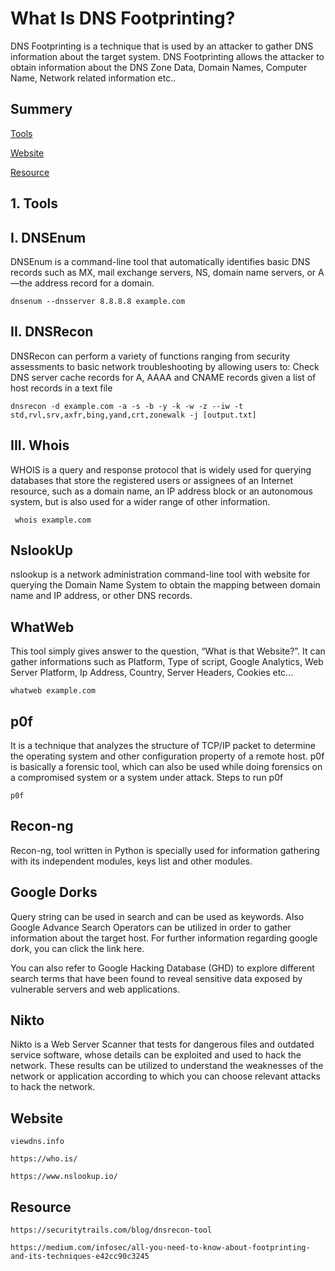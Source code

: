 # What Is DNS Footprinting?

DNS Footprinting is a technique that is used by an attacker to gather DNS information about the target system. DNS Footprinting allows the attacker to obtain information about the DNS Zone Data, Domain Names, Computer Name, Network related information etc..

## Summery

[Tools](#Tools)

[Website](#website)

[Resource](#Resource)



## 1. Tools

## I. DNSEnum

DNSEnum is a command-line tool that automatically identifies basic DNS records such as MX, mail exchange servers, NS, domain name servers, or A—the address record for a domain.

    dnsenum --dnsserver 8.8.8.8 example.com

## II. DNSRecon

DNSRecon can perform a variety of functions ranging from security assessments to basic network troubleshooting by allowing users to: Check DNS server cache records for A, AAAA and CNAME records given a list of host records in a text file

    dnsrecon -d example.com -a -s -b -y -k -w -z --iw -t std,rvl,srv,axfr,bing,yand,crt,zonewalk -j [output.txt]
    
## III. Whois 

WHOIS is a query and response protocol that is widely used for querying databases that store the registered users or assignees of an Internet resource, such as a domain name, an IP address block or an autonomous system, but is also used for a wider range of other information.

     whois example.com
     
## NslookUp

nslookup is a network administration command-line tool with website for querying the Domain Name System to obtain the mapping between domain name and IP address, or other DNS records.

## WhatWeb 
This tool simply gives answer to the question, “What is that Website?”. It can gather informations such as Platform, Type of script, Google Analytics, Web Server Platform, Ip Address, Country, Server Headers, Cookies etc...

    whatweb example.com
      
## p0f

It is a technique that analyzes the structure of TCP/IP packet to determine the operating system and other configuration property of a remote host. p0f is basically a forensic tool, which can also be used while doing forensics on a compromised system or a system under attack. Steps to run p0f

    p0f 

## Recon-ng 

Recon-ng, tool written in Python is specially used for information gathering with its independent modules, keys list and other modules.

## Google Dorks

Query string can be used in search and can be used as keywords. Also Google Advance Search Operators can be utilized in order to gather information about the target host. For further information regarding google dork, you can click the link here.

You can also refer to Google Hacking Database (GHD) to explore different search terms that have been found to reveal sensitive data exposed by vulnerable servers and web applications.

## Nikto 

Nikto is a Web Server Scanner that tests for dangerous files and outdated service software, whose details can be exploited and used to hack the network. These results can be utilized to understand the weaknesses of the network or application according to which you can choose relevant attacks to hack the network.

## Website 

    viewdns.info
    
    https://who.is/
    
    https://www.nslookup.io/
    
    
## Resource 

    https://securitytrails.com/blog/dnsrecon-tool
    
    https://medium.com/infosec/all-you-need-to-know-about-footprinting-and-its-techniques-e42cc90c3245
